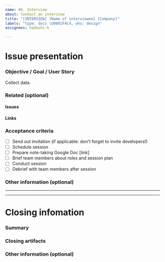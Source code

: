 ```yaml
---
name: 06. Interview
about: Conduct an interview
title: "[INTERVIEW] [Name of interviewee] [Company]"
labels: "type: docs \U0001F4C4, who: design"
assignees: hadashi-h

---
```


# Issue presentation
### Objective / Goal / User Story
Collect data.
<!--- Research problem, motivation filled from pre-research DoD -->

### Related (optional)
<!--- Although this section is described as optional, because some issues are standalone, 
it is required to fill those fields, if there is any connected issue or resource. 
This would help in future reference of connected issues and finding out decisions. -->
#### Issues
<!-- Various connected issues necessary to understand the issue presented. Example: -->
<!-- 
- Epic(s): [epic name](link) or #epic_no
- Wireframes: [issue name](link) or #issue_no
- Hi-Fis: [issue name](link) or #issue_no
- Research: [issue name](link) or #issue_no
- Other: [issue name](link) or #issue_no
-->

#### Links
<!--- Various resources necessary to understand the issue presented. Example: -->
<!-- 
- Prototypes: [Figma](link)
- Recordings: [Google Drive](link)
- Notes: [Google Drive](link)
- Pictures: [Google Drive](link)
- Other: [Google Drive](link)
-->

### Acceptance criteria
- [ ] Send out invitation (if applicable: don't forget to invite developers!)
- [ ] Schedule session
- [ ] Prepare note-taking Google Doc [link]
- [ ] Brief team members about roles and session plan
- [ ] Conduct session
- [ ] Debrief with team members after session

### Other information (optional)
<!--- Anything else we should know about the issue? -->

---
---

# Closing infomation
### Summary
<!--- Summarized research, major outtakes -->

### Closing artifacts
<!--- Various resources necessary to understand the solution provided. Example: -->
<!-- 
- Prototypes: [Figma](link)
- Recordings: [Google Drive](link)
- Notes: [Google Drive](link)
- Pictures: [Google Drive](link)
- Other: [Google Drive](link)
-->

### Other information (optional)
<!--- Anything else we should know about the solution? -->
